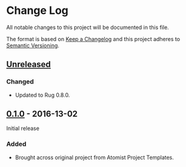 # Change Log

All notable changes to this project will be documented in this file.

The format is based on [Keep a Changelog](http://keepachangelog.com/)
and this project adheres to [Semantic Versioning](http://semver.org/).

## [Unreleased]

[Unreleased]: https://github.com/atomist-rugs/spring-boot-editors/compare/0.1.0...HEAD

### Changed

-   Updated to Rug 0.8.0.

## [0.1.0] - 2016-13-02

Initial release

[0.1.0]: https://github.com/atomist-rugs/spring-boot-editors/compare/8c17e2...0.1.0

### Added

-   Brought across original project from Atomist Project Templates.
